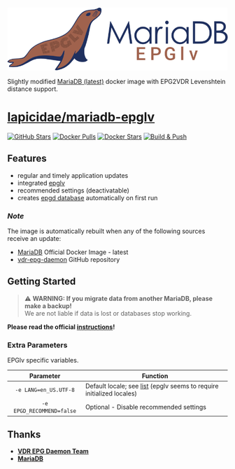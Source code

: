 [![epglv](epglv-logo.svg)](https://github.com/lapicidae/mariadb-epglv)

Slightly modified [MariaDB (latest)](https://hub.docker.com/_/mariadb?tab=tags) docker image with EPG2VDR Levenshtein distance support.


# [lapicidae/mariadb-epglv](https://github.com/lapicidae/mariadb-epglv)

[![GitHub Stars](https://img.shields.io/github/stars/lapicidae/mariadb-epglv.svg?color=3c0e7b&labelColor=555555&logoColor=ffffff&style=for-the-badge&logo=github)](https://github.com/lapicidae/mariadb-epglv)
[![Docker Pulls](https://img.shields.io/docker/pulls/lapicidae/mariadb-epglv.svg?color=3c0e7b&labelColor=555555&logoColor=ffffff&style=for-the-badge&label=pulls&logo=docker)](https://hub.docker.com/r/lapicidae/mariadb-epglv)
[![Docker Stars](https://img.shields.io/docker/stars/lapicidae/mariadb-epglv.svg?color=3c0e7b&labelColor=555555&logoColor=ffffff&style=for-the-badge&label=stars&logo=docker)](https://hub.docker.com/r/lapicidae/mariadb-epglv)
[![Build & Push](https://img.shields.io/github/workflow/status/lapicidae/mariadb-epglv/Docker%20Build%20&%20Push?label=Build%20%26%20Push&labelColor=555555&logoColor=ffffff&style=for-the-badge&logo=github)](https://github.com/lapicidae/mariadb-epglv/actions/workflows/docker.yml)


## Features

* regular and timely application updates
* integrated [epglv](https://projects.vdr-developer.org/git/vdr-epg-daemon.git/tree/epglv)
* recommended settings (deactivatable)
* creates [epgd database](root/docker-entrypoint-initdb.d/mysql-first-time.sql) automatically on first run

### *Note*
The image is automatically rebuilt when any of the following sources receive an update:

* [MariaDB](https://hub.docker.com/_/mariadb?tab=tags) Official Docker Image - latest
* [vdr-epg-daemon](https://projects.vdr-developer.org/git/vdr-epg-daemon.git) GitHub repository


## Getting Started
> :warning: **WARNING: If you migrate data from another MariaDB, please make a backup!**  
> We are not liable if data is lost or databases stop working.

**Please read the official [instructions](https://hub.docker.com/_/mariadb)!**


### Extra Parameters

EPGlv specific variables.

| Parameter | Function |
| :----: | --- |
| `-e LANG=en_US.UTF-8` | Default locale; see [list](https://sourceware.org/git/?p=glibc.git;a=blob_plain;f=localedata/SUPPORTED;hb=HEAD) (epglv seems to require initialized locales) |
| `-e EPGD_RECOMMEND=false` | Optional - Disable recommended settings |


## Thanks

* **[VDR EPG Daemon Team](https://projects.vdr-developer.org/projects/vdr-epg-daemon)**
* **[MariaDB](https://mariadb.com/)**
